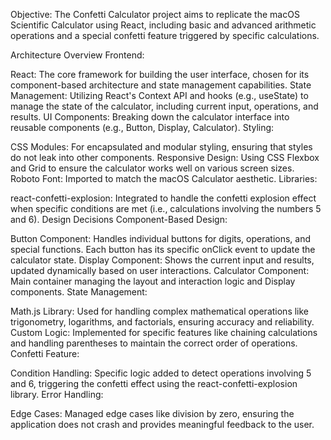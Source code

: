 Objective:
The Confetti Calculator project aims to replicate the macOS Scientific Calculator using React, including basic and advanced arithmetic operations and a special confetti feature triggered by specific calculations.

Architecture Overview
Frontend:

React: The core framework for building the user interface, chosen for its component-based architecture and state management capabilities.
State Management: Utilizing React's Context API and hooks (e.g., useState) to manage the state of the calculator, including current input, operations, and results.
UI Components: Breaking down the calculator interface into reusable components (e.g., Button, Display, Calculator).
Styling:

CSS Modules: For encapsulated and modular styling, ensuring that styles do not leak into other components.
Responsive Design: Using CSS Flexbox and Grid to ensure the calculator works well on various screen sizes.
Roboto Font: Imported to match the macOS Calculator aesthetic.
Libraries:

react-confetti-explosion: Integrated to handle the confetti explosion effect when specific conditions are met (i.e., calculations involving the numbers 5 and 6).
Design Decisions
Component-Based Design:

Button Component: Handles individual buttons for digits, operations, and special functions. Each button has its specific onClick event to update the calculator state.
Display Component: Shows the current input and results, updated dynamically based on user interactions.
Calculator Component: Main container managing the layout and interaction logic and Display components.
State Management:


Math.js Library: Used for handling complex mathematical operations like trigonometry, logarithms, and factorials, ensuring accuracy and reliability.
Custom Logic: Implemented for specific features like chaining calculations and handling parentheses to maintain the correct order of operations.
Confetti Feature:

Condition Handling: Specific logic added to detect operations involving 5 and 6, triggering the confetti effect using the react-confetti-explosion library.
Error Handling:

Edge Cases: Managed edge cases like division by zero, ensuring the application does not crash and provides meaningful feedback to the user.